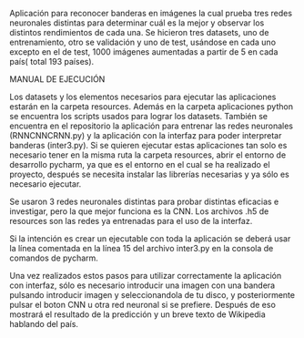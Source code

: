 Aplicación para reconocer banderas en imágenes la cual prueba tres redes neuronales distintas para determinar cuál es la mejor y observar los distintos rendimientos de cada una. Se hicieron tres datasets, uno de entrenamiento, otro se validación y uno de test, usándose en cada uno excepto en el de test, 1000 imágenes aumentadas a partir de 5 en cada país( total 193 países).


MANUAL DE EJECUCIÓN

Los datasets y los elementos necesarios para ejecutar las aplicaciones estarán en la carpeta resources. Además en la carpeta aplicaciones python se encuentra los scripts usados para lograr los datasets.
También se encuentra en el repositorio la aplicación para entrenar las redes neuronales (RNNCNNCRNN.py) y la aplicación con la interfaz para poder interpretar banderas (inter3.py). Si se quieren ejecutar estas aplicaciones tan solo es necesario tener en la misma ruta la carpeta resources, abrir el entorno de desarrollo pycharm, ya que es el entorno en el cual se ha realizado el proyecto, después se necesita instalar las librerías necesarias y ya sólo es necesario ejecutar.

Se usaron 3 redes neuronales distintas para probar distintas eficacias e investigar, pero la que mejor funciona es la CNN. Los archivos .h5 de resources son las redes ya entrenadas para el uso de la interfaz.

Si la intención es crear un ejecutable con toda la aplicación se deberá usar la línea comentada en la línea 15 del archivo inter3.py en la consola de comandos de pycharm.

Una vez realizados estos pasos para utilizar correctamente la aplicación con interfaz, sólo es necesario introducir una imagen con una bandera pulsando introducir imagen y seleccionandola de tu disco, y posteriormente pulsar el boton CNN u otra red neuronal si se prefiere. Después de eso mostrará el resultado de la predicción y un breve texto de Wikipedia hablando del país.
